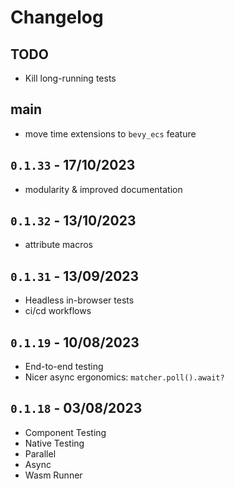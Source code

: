 # Changelog

## TODO
- Kill long-running tests

## main
- move time extensions to `bevy_ecs` feature

## `0.1.33` - 17/10/2023
- modularity & improved documentation

## `0.1.32` - 13/10/2023
- attribute macros

## `0.1.31` - 13/09/2023

- Headless in-browser tests
- ci/cd workflows

## `0.1.19` - 10/08/2023

- End-to-end testing
- Nicer async ergonomics: `matcher.poll().await?`

## `0.1.18` - 03/08/2023

- Component Testing
- Native Testing
- Parallel
- Async
- Wasm Runner